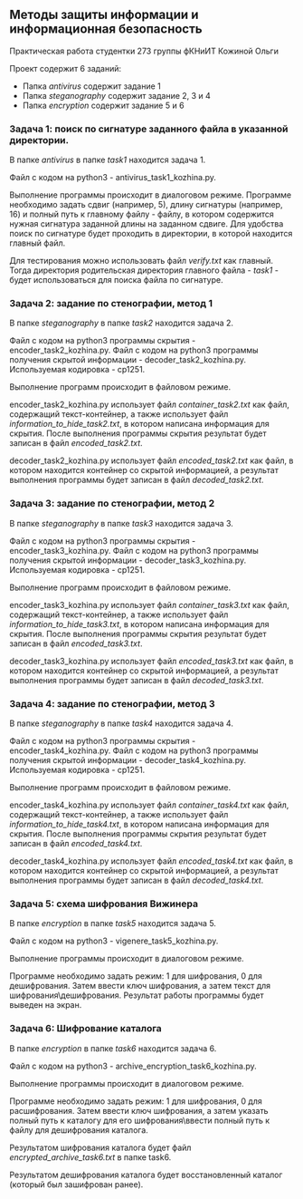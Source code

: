 ## Методы защиты информации и информационная безопасность

Практическая работа студентки 273 группы фКНиИТ Кожиной Ольги

Проект содержит 6 заданий:
- Папка *antivirus* содержит задание 1
- Папка *steganography* содержит задание 2, 3 и 4
- Папка *encryption* содержит задание 5 и 6

### Задача 1: поиск по сигнатуре заданного файла в указанной директории.

В папке *antivirus* в папке *task1* находится задача 1.

Файл с кодом на python3 - antivirus_task1_kozhina.py.

Выполнение программы происходит в диалоговом режиме. Программе
необходимо задать сдвиг (например, 5), длину сигнатуры (например, 16) и полный путь к 
главному файлу - файлу, в котором содержится нужная сигнатура заданной длины 
на заданном сдвиге. Для удобства поиск по сигнатуре будет проходить в директории, в которой находится главный файл.

Для тестирования можно использовать файл *verify.txt* как главный. 
Тогда директория родительская директория главного файла - *task1* - будет использоваться для поиска файла по сигнатуре.

### Задача 2: задание по стенографии, метод 1

В папке *steganography* в папке *task2* находится задача 2.

Файл с кодом на python3 программы скрытия - encoder_task2_kozhina.py.
Файл с кодом на python3 программы получения скрытой информации - decoder_task2_kozhina.py.
Используемая кодировка - cp1251.

Выполнение программ происходит в файловом режиме.

encoder_task2_kozhina.py использует файл *container_task2.txt* как файл, содержащий текст-контейнер, а также использует
файл *information_to_hide_task2.txt*, в котором написана информация для скрытия. После выполнения программы скрытия
результат будет записан в файл *encoded_task2.txt*.

decoder_task2_kozhina.py использует файл *encoded_task2.txt* как файл, в котором находится контейнер со скрытой информацией, 
а результат выполнения программы будет записан в файл *decoded_task2.txt*.

### Задача 3: задание по стенографии, метод 2

В папке *steganography* в папке *task3* находится задача 3.

Файл с кодом на python3 программы скрытия - encoder_task3_kozhina.py.
Файл с кодом на python3 программы получения скрытой информации - decoder_task3_kozhina.py.
Используемая кодировка - cp1251.

Выполнение программ происходит в файловом режиме.

encoder_task3_kozhina.py использует файл *container_task3.txt* как файл, содержащий текст-контейнер, а также использует
файл *information_to_hide_task3.txt*, в котором написана информация для скрытия. После выполнения программы скрытия
результат будет записан в файл *encoded_task3.txt*.

decoder_task3_kozhina.py использует файл *encoded_task3.txt* как файл, в котором находится контейнер со скрытой информацией, 
а результат выполнения программы будет записан в файл *decoded_task3.txt*.

### Задача 4: задание по стенографии, метод 3

В папке *steganography* в папке *task4* находится задача 4.

Файл с кодом на python3 программы скрытия - encoder_task4_kozhina.py.
Файл с кодом на python3 программы получения скрытой информации - decoder_task4_kozhina.py.
Используемая кодировка - cp1251.

Выполнение программ происходит в файловом режиме.

encoder_task4_kozhina.py использует файл *container_task4.txt* как файл, содержащий текст-контейнер, а также использует
файл *information_to_hide_task4.txt*, в котором написана информация для скрытия. После выполнения программы скрытия
результат будет записан в файл *encoded_task4.txt*.

decoder_task4_kozhina.py использует файл *encoded_task4.txt* как файл, в котором находится контейнер со скрытой информацией, 
а результат выполнения программы будет записан в файл *decoded_task4.txt*.

### Задача 5: cхема шифрования Вижинера

В папке *encryption* в папке *task5* находится задача 5.

Файл с кодом на python3 - vigenere_task5_kozhina.py.

Выполнение программы происходит в диалоговом режиме.

Программе необходимо задать режим: 1 для шифрования, 0 для дешифрования. Затем ввести ключ шифрования, а затем 
текст для шифрования\дешифрования. Результат работы программы будет выведен на экран.

### Задача 6: Шифрование каталога

В папке *encryption* в папке *task6* находится задача 6.

Файл с кодом на python3 - archive_encryption_task6_kozhina.py.

Выполнение программы происходит в диалоговом режиме.

Программе необходимо задать режим: 1 для шифрования, 0 для расшифрования. Затем ввести ключ шифрования, а затем 
указать полный путь к каталогу для его шифрования\ввести полный путь к файлу для дешифрования каталога.

Результатом шифрования каталога будет файл *encrypted_archive_task6.txt* в папке task6.

Результатом дешифрования каталога будет восстановленный каталог (который был зашифрован ранее).




